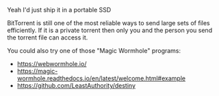 Yeah I'd just ship it in a portable SSD

BitTorrent is still one of the most reliable ways to send large sets of files efficiently. If it is a private torrent then only you and the person you send the torrent file can access it.

You could also try one of those "Magic Wormhole" programs:

- https://webwormhole.io/
- https://magic-wormhole.readthedocs.io/en/latest/welcome.html#example
- https://github.com/LeastAuthority/destiny
